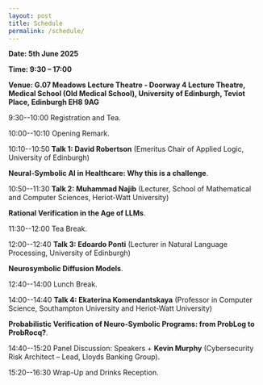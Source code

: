 ```yaml
---
layout: post
title: Schedule
permalink: /schedule/
---
```


**Date: 5th June 2025**

**Time: 9:30 – 17:00**

**Venue: G.07 Meadows Lecture Theatre - Doorway 4 Lecture Theatre, Medical School (Old Medical School), University of Edinburgh, Teviot Place, Edinburgh EH8 9AG**

9:30--10:00 Registration and Tea.

10:00--10:10 Opening Remark.

10:10--10:50 **Talk 1: David Robertson** (Emeritus Chair of Applied Logic, University of Edinburgh)
            
**Neural-Symbolic AI in Healthcare: Why this is a challenge**.

10:50--11:30 **Talk 2: Muhammad Najib** (Lecturer, School of Mathematical and Computer Sciences, Heriot-Watt University)

**Rational Verification in the Age of LLMs**.

11:30--12:00 Tea Break.

12:00--12:40 **Talk 3: Edoardo Ponti** (Lecturer in Natural Language Processing, University of Edinburgh)

**Neurosymbolic Diffusion Models**.

12:40--14:00 Lunch Break.

14:00--14:40 **Talk 4: Ekaterina Komendantskaya** (Professor in Computer Science, Southampton University and Heriot-Watt University)

**Probabilistic Verification of Neuro-Symbolic Programs: from ProbLog to ProbRocq?**.

14:40--15:20 Panel Discussion: Speakers + **Kevin Murphy** (Cybersecurity Risk Architect – Lead, Lloyds Banking Group).

15:20--16:30 Wrap-Up and Drinks Reception.


<!--
The Web Conference 2024 homepage for our workshop is [here](https://ed-nesy.github.io/2025/). The following schedule is based on Anywhere on Earth (AoE).

9:00--9:05AM **Opening remark:** Fengxiang He, on-site, "Online advertising in the AI era"

9:05--9:35AM **Invited talk:** Su Lin Blodgett, virtual, "Two Challenges for Equitable Language Technologies"

9:35--10:05AM **Invited talk:** Song Zuo, on-site, "Automation in Online Advertising Markets: Auctions and Efficiency"

10:05-10:35AM **Invited talk:** Maziar Gomrokchi, on-site, "AdCraft: An Advanced Reinforcement Learning Benchmark Environment for Search Engine Marketing Optimization"

10:35--11:05AM **Invited talk:** Rishabh Mehrotra, virtual, "Differential Impact on Stakeholder Outcomes on Multi-stakeholder Platforms"

11:05--11:35AM **Invited talk:** Olivier Jeunen, virtual, "Learning to Value, Bid for, and Auction Online Advertisements"

12:00--12.20PM **Contributed talk:** Yuzhu Chen, virtual, "Enhancing Diffusion Models through Intelligent Time-Stepping Optimization"

If you have any questions, please contact us via email:<br>
[ed-nesy-24-chairs@googlegroups.com](mailto:ed-nesy-24-chairs@googlegroups.com)
-->